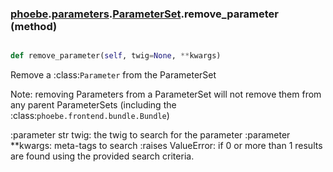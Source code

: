 ### [phoebe](phoebe.md).[parameters](phoebe.parameters.md).[ParameterSet](phoebe.parameters.ParameterSet.md).remove_parameter (method)


```py

def remove_parameter(self, twig=None, **kwargs)

```



Remove a :class:`Parameter` from the ParameterSet

Note: removing Parameters from a ParameterSet will not remove
them from any parent ParameterSets
(including the :class:`phoebe.frontend.bundle.Bundle`)

:parameter str twig: the twig to search for the parameter
:parameter **kwargs: meta-tags to search
:raises ValueError: if 0 or more than 1 results are found using the
        provided search criteria.

